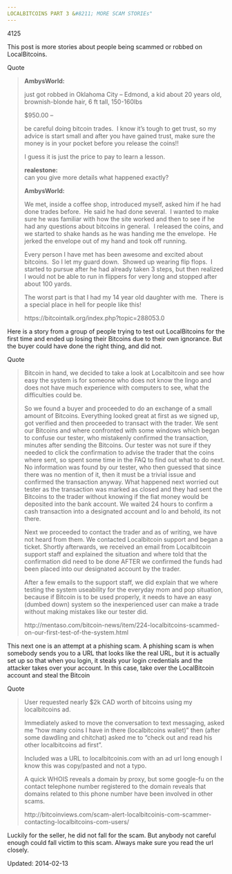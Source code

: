 ```yaml
---
LOCALBITCOINS PART 3 &#8211; MORE SCAM STORIEs"
---
```

4125


<p>This post is more stories about people being scammed or robbed on LocalBitcoins.</p>
<div>
<div>Quote</div>
</div>
<blockquote><p><strong>AmbysWorld:</strong></p>
<p>just got robbed in Oklahoma City &#8211; Edmond, a kid about 20 years old, brownish-blonde hair, 6 ft tall, 150-160lbs</p>
<p>$950.00 &#8211;</p>
<p>be careful doing bitcoin trades.  I know it&#8217;s tough to get trust, so my advice is start small and after you have gained trust, make sure the money is in your pocket before you release the coins!!</p>
<p>I guess it is just the price to pay to learn a lesson.</p>
<p><strong>realestone:</strong><br/>
can you give more details what happened exactly?</p>
<p><strong>AmbysWorld:</strong></p>
<p>We met, inside a coffee shop, introduced myself, asked him if he had done trades before.  He said he had done several.  I wanted to make sure he was familiar with how the site worked and then to see if he had any questions about bitcoins in general.  I released the coins, and we started to shake hands as he was handing me the envelope.  He jerked the envelope out of my hand and took off running.</p>
<p>Every person I have met has been awesome and excited about bitcoins.  So I let my guard down.  Showed up wearing flip flops.  I started to pursue after he had already taken 3 steps, but then realized I would not be able to run in flippers for very long and stopped after about 100 yards.</p>
<p>The worst part is that I had my 14 year old daughter with me.  There is a special place in hell for people like this!</p>
<p>https://bitcointalk.org/index.php?topic=288053.0</p></blockquote>
<p>Here is a story from a group of people trying to test out LocalBitcoins for the first time and ended up losing their Bitcoins due to their own ignorance. But the buyer could have done the right thing, and did not.</p>
<div>
<div>Quote</div>
</div>
<blockquote><p>Bitcoin in hand, we decided to take a look at Localbitcoin and see how easy the system is for someone who does not know the lingo and does not have much experience with computers to see, what the difficulties could be.</p>
<p>So we found a buyer and proceeded to do an exchange of a small amount of Bitcoins. Everything looked great at first as we signed up, got verified and then proceeded to transact with the trader. We sent our Bitcoins and where confronted with some windows which began to confuse our tester, who mistakenly confirmed the transaction, minutes after sending the Bitcoins. Our tester was not sure if they needed to click the confirmation to advise the trader that the coins where sent, so spent some time in the FAQ to find out what to do next. No information was found by our tester, who then guessed that since there was no mention of it, then it must be a trivial issue and confirmed the transaction anyway. What happened next worried out tester as the transaction was marked as closed and they had sent the Bitcoins to the trader without knowing if the fiat money would be deposited into the bank account. We waited 24 hours to confirm a cash transaction into a designated account and lo and behold, its not there.</p>
<p>Next we proceeded to contact the trader and as of writing, we have not heard from them. We contacted Localbitcoin support and began a ticket. Shortly afterwards, we received an email from Localbitcoin support staff and explained the situation and where told that the confirmation did need to be done AFTER we confirmed the funds had been placed into our designated account by the trader.</p>
<p>After a few emails to the support staff, we did explain that we where testing the system useability for the everyday mom and pop situation, because if Bitcoin is to be used properly, it needs to have an easy (dumbed down) system so the inexperienced user can make a trade without making mistakes like our tester did.</p>
<p>http://mentaso.com/bitcoin-news/item/224-localbitcoins-scammed-on-our-first-test-of-the-system.html</p></blockquote>
<p>This next one is an attempt at a phishing scam. A phishing scam is when somebody sends you to a URL that looks like the real URL, but it is actually set up so that when you login, it steals your login credentials and the attacker takes over your account. In this case, take over the LocalBitcoin account and steal the Bitcoin</p>
<div>
<div>Quote</div>
</div>
<blockquote><p>User requested nearly $2k CAD worth of bitcoins using my localbitcoins ad.</p>
<p>Immediately asked to move the conversation to text messaging, asked me “how many coins I have in there (localbitcoins wallet)” then (after some dawdling and chitchat) asked me to “check out and read his other localbitcoins ad first”.</p>
<p>Included was a URL to localbitcoinis.com with an ad url long enough I know this was copy/pasted and not a typo.</p>
<p>A quick WHOIS reveals a domain by proxy, but some google-fu on the contact telephone number registered to the domain reveals that domains related to this phone number have been involved in other scams.</p>
<p>http://bitcoinviews.com/scam-alert-localbitcoinis-com-scammer-contacting-localbitcoins-com-users/</p></blockquote>
<p>Luckily for the seller, he did not fall for the scam. But anybody not careful enough could fall victim to this scam. Always make sure you read the url closely.</p>

Updated: 2014-02-13

